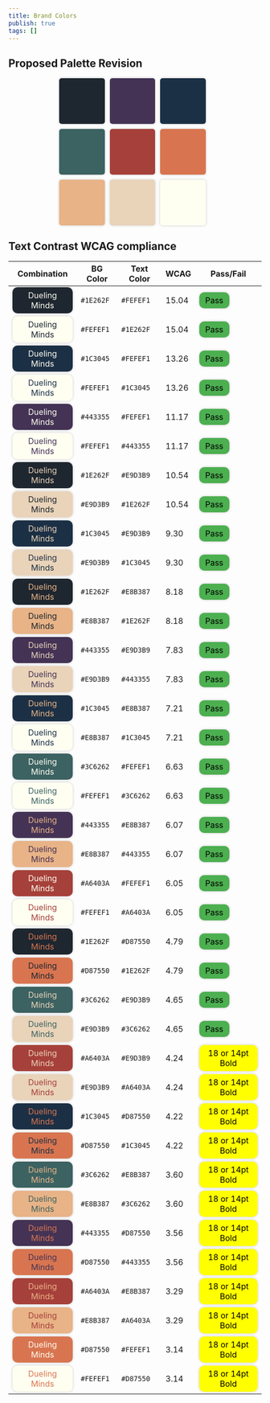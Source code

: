 ```yaml
---
title: Brand Colors
publish: true
tags: []
---
```


## Proposed Palette Revision

<style>
  .color-palette {
    display: flex;
    flex-wrap: wrap;
    width: 60%;
    margin-left:20%;
    margin-right:20%;
    gap: 10px;
  }
  .color-box {
    display:block;
    flex-basis: calc(33.33% - 10px);
    aspect-ratio: 1;
    border-radius: 5px;
    box-shadow: 0 0 5px rgba(0, 0, 0, 0.2);
  }
  .badge {
    display: inline-block;
    text-align: center;
    background-color: #4CAF50;
    color: white;
    padding: 6px 12px;
    border-radius: 10px;
    box-shadow: 0 0 5px rgba(0, 0, 0, 0.2);
  }

  .fail {
    background-color: #FF5722;
    color: white;
    border: 1px;
  }
  .pass {
	background-color: #4CAF50;
	color: black;
	border: 1px;
  }
  .borderline {
	background-color: yellow;
	color: black;
  }
</style>

<div class="color-palette">
  <div class="color-box" style="background-color: #1E262F"></div>
  <div class="color-box" style="background-color: #443355;"></div>
  <div class="color-box" style="background-color: #1C3045;"></div>
  <div class="color-box" style="background-color: #3C6262;"></div>
  <div class="color-box" style="background-color: #A6403A;"></div>
  <div class="color-box" style="background-color: #D87550;"></div>
  <div class="color-box" style="background-color: #E8B387;"></div>
  <div class="color-box" style="background-color: #E9D3B9;"></div>
  <div class="color-box" style="background-color: #FEFEF1;"></div>
</div>


## Text Contrast WCAG compliance

| Combination                                                                                 | BG  Color | Text Color | WCAG  | Pass/Fail                                             |
| ------------------------------------------------------------------------------------------- | --------- | ---------- | ----- | ----------------------------------------------------- |
| <span class="badge" style="background-color: #1E262F; color: #FEFEF1;">Dueling Minds</span> | `#1E262F` | `#FEFEF1`  | 15.04 | <span class="pass badge">Pass</span>                  |
| <span class="badge" style="background-color: #FEFEF1; color: #1E262F;">Dueling Minds</span> | `#FEFEF1` | `#1E262F`  | 15.04 | <span class="pass badge">Pass</span>                  |
| <span class="badge" style="background-color: #1C3045; color: #FEFEF1;">Dueling Minds</span> | `#1C3045` | `#FEFEF1`  | 13.26 | <span class="pass badge">Pass</span>                  |
| <span class="badge" style="background-color: #FEFEF1; color: #1C3045;">Dueling Minds</span> | `#FEFEF1` | `#1C3045`  | 13.26 | <span class="pass badge">Pass</span>                  |
| <span class="badge" style="background-color: #443355; color: #FEFEF1;">Dueling Minds</span> | `#443355` | `#FEFEF1`  | 11.17 | <span class="pass badge">Pass</span>                  |
| <span class="badge" style="background-color: #FEFEF1; color: #443355;">Dueling Minds</span> | `#FEFEF1` | `#443355`  | 11.17 | <span class="pass badge">Pass</span>                  |
| <span class="badge" style="background-color: #1E262F; color: #E9D3B9;">Dueling Minds</span> | `#1E262F` | `#E9D3B9`  | 10.54 | <span class="pass badge">Pass</span>                  |
| <span class="badge" style="background-color: #E9D3B9; color: #1E262F;">Dueling Minds</span> | `#E9D3B9` | `#1E262F`  | 10.54 | <span class="pass badge">Pass</span>                  |
| <span class="badge" style="background-color: #1C3045; color: #E9D3B9;">Dueling Minds</span> | `#1C3045` | `#E9D3B9`  | 9.30  | <span class="pass badge">Pass</span>                  |
| <span class="badge" style="background-color: #E9D3B9; color: #1C3045;">Dueling Minds</span> | `#E9D3B9` | `#1C3045`  | 9.30  | <span class="pass badge">Pass</span>                  |
| <span class="badge" style="background-color: #1E262F; color: #E8B387;">Dueling Minds</span> | `#1E262F` | `#E8B387`  | 8.18  | <span class="pass badge">Pass</span>                  |
| <span class="badge" style="background-color: #E8B387; color: #1E262F;">Dueling Minds</span> | `#E8B387` | `#1E262F`  | 8.18  | <span class="pass badge">Pass</span>                  |
| <span class="badge" style="background-color: #443355; color: #E9D3B9;">Dueling Minds</span> | `#443355` | `#E9D3B9`  | 7.83  | <span class="pass badge">Pass</span>                  |
| <span class="badge" style="background-color: #E9D3B9; color: #443355;">Dueling Minds</span> | `#E9D3B9` | `#443355`  | 7.83  | <span class="pass badge">Pass</span>                  |
| <span class="badge" style="background-color: #1C3045; color: #E8B387;">Dueling Minds</span> | `#1C3045` | `#E8B387`  | 7.21  | <span class="pass badge">Pass</span>                  |
| <span class="badge" style="background-color: #FEFEF1; color: #1C3045;">Dueling Minds</span> | `#E8B387` | `#1C3045`  | 7.21  | <span class="pass badge">Pass</span>                  |
| <span class="badge" style="background-color: #3C6262; color: #FEFEF1;">Dueling Minds</span> | `#3C6262` | `#FEFEF1`  | 6.63  | <span class="pass badge">Pass</span>                  |
| <span class="badge" style="background-color: #FEFEF1; color: #3C6262;">Dueling Minds</span> | `#FEFEF1` | `#3C6262`  | 6.63  | <span class="pass badge">Pass</span>                  |
| <span class="badge" style="background-color: #443355; color: #E8B387;">Dueling Minds</span> | `#443355` | `#E8B387`  | 6.07  | <span class="pass badge">Pass</span>                  |
| <span class="badge" style="background-color: #E8B387; color: #443355;">Dueling Minds</span> | `#E8B387` | `#443355`  | 6.07  | <span class="pass badge">Pass</span>                  |
| <span class="badge" style="background-color: #A6403A; color: #FEFEF1;">Dueling Minds</span> | `#A6403A` | `#FEFEF1`  | 6.05  | <span class="pass badge">Pass</span>                  |
| <span class="badge" style="background-color: #FEFEF1; color: #A6403A;">Dueling Minds</span> | `#FEFEF1` | `#A6403A`  | 6.05  | <span class="pass badge">Pass</span>                  |
| <span class="badge" style="background-color: #1E262F; color: #D87550;">Dueling Minds</span> | `#1E262F` | `#D87550`  | 4.79  | <span class="pass badge">Pass</span>                  |
| <span class="badge" style="background-color: #D87550; color: #1E262F;">Dueling Minds</span> | `#D87550` | `#1E262F`  | 4.79  | <span class="pass badge">Pass</span>                  |
| <span class="badge" style="background-color: #3C6262; color: #E9D3B9;">Dueling Minds</span> | `#3C6262` | `#E9D3B9`  | 4.65  | <span class="pass badge">Pass</span>                  |
| <span class="badge" style="background-color: #E9D3B9; color: #3C6262;">Dueling Minds</span> | `#E9D3B9` | `#3C6262`  | 4.65  | <span class="pass badge">Pass</span>                  |
| <span class="badge" style="background-color: #A6403A; color: #E9D3B9;">Dueling Minds</span> | `#A6403A` | `#E9D3B9`  | 4.24  | <span class="borderline badge">18 or 14pt Bold</span> |
| <span class="badge" style="background-color: #E9D3B9; color: #A6403A;">Dueling Minds</span> | `#E9D3B9` | `#A6403A`  | 4.24  | <span class="borderline badge">18 or 14pt Bold</span> |
| <span class="badge" style="background-color: #1C3045; color: #D87550;">Dueling Minds</span> | `#1C3045` | `#D87550`  | 4.22  | <span class="borderline badge">18 or 14pt Bold</span> |
| <span class="badge" style="background-color: #D87550; color: #1C3045;">Dueling Minds</span> | `#D87550` | `#1C3045`  | 4.22  | <span class="borderline badge">18 or 14pt Bold</span> |
| <span class="badge" style="background-color: #3C6262; color: #E8B387;">Dueling Minds</span> | `#3C6262` | `#E8B387`  | 3.60  | <span class="borderline badge">18 or 14pt Bold</span> |
| <span class="badge" style="background-color: #E8B387; color: #3C6262;">Dueling Minds</span> | `#E8B387` | `#3C6262`  | 3.60  | <span class="borderline badge">18 or 14pt Bold</span> |
| <span class="badge" style="background-color: #443355; color: #D87550;">Dueling Minds</span> | `#443355` | `#D87550`  | 3.56  | <span class="borderline badge">18 or 14pt Bold</span> |
| <span class="badge" style="background-color: #D87550; color: #443355;">Dueling Minds</span> | `#D87550` | `#443355`  | 3.56  | <span class="borderline badge">18 or 14pt Bold</span> |
| <span class="badge" style="background-color: #A6403A; color: #E8B387;">Dueling Minds</span> | `#A6403A` | `#E8B387`  | 3.29  | <span class="borderline badge">18 or 14pt Bold</span> |
| <span class="badge" style="background-color: #E8B387; color: #A6403A;">Dueling Minds</span> | `#E8B387` | `#A6403A`  | 3.29  | <span class="borderline badge">18 or 14pt Bold</span> |
| <span class="badge" style="background-color: #D87550; color: #FEFEF1;">Dueling Minds</span> | `#D87550` | `#FEFEF1`  | 3.14  | <span class="borderline badge">18 or 14pt Bold</span> |
| <span class="badge" style="background-color: #FEFEF1; color: #D87550;">Dueling Minds</span> | `#FEFEF1` | `#D87550`  | 3.14  | <span class="borderline badge">18 or 14pt Bold</span> |


